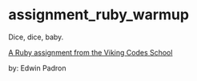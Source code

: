 assignment_ruby_warmup
======================

Dice, dice, baby.

[A Ruby assignment from the Viking Codes School](http://www.vikingcodeschool.com)

by: Edwin Padron
